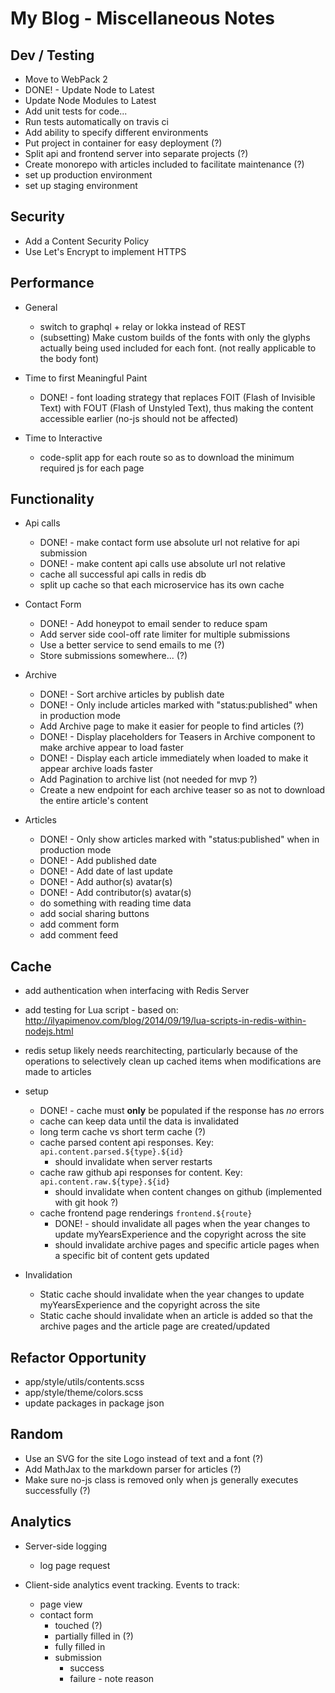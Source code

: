 # My Blog - Miscellaneous Notes

## Dev / Testing

- Move to WebPack 2
- DONE! - Update Node to Latest
- Update Node Modules to Latest
- Add unit tests for code...
- Run tests automatically on travis ci
- Add ability to specify different environments
- Put project in container for easy deployment (?)
- Split api and frontend server into separate projects (?)
- Create monorepo with articles included to facilitate maintenance (?)
- set up production environment
- set up staging environment

## Security

- Add a Content Security Policy
- Use Let's Encrypt to implement HTTPS

## Performance

- General
  - switch to graphql + relay or lokka instead of REST
  - (subsetting) Make custom builds of the fonts with only the glyphs actually
    being used included for each font. (not really applicable to the body font)


- Time to first Meaningful Paint
  - DONE! - font loading strategy that replaces FOIT (Flash of Invisible Text)
            with FOUT (Flash of Unstyled Text), thus making the content 
            accessible earlier (no-js should not be affected)


- Time to Interactive
  - code-split app for each route so as to download the minimum required js for
    each page

## Functionality

- Api calls
  - DONE! - make contact form use absolute url not relative for api submission
  - DONE! - make content api calls use absolute url not relative
  - cache all successful api calls in redis db
  - split up cache so that each microservice has its own cache

- Contact Form
  - DONE! - Add honeypot to email sender to reduce spam
  - Add server side cool-off rate limiter for multiple submissions
  - Use a better service to send emails to me (?)
  - Store submissions somewhere... (?)

- Archive
  - DONE! - Sort archive articles by publish date
  - DONE! - Only include articles marked with "status:published" when in 
            production mode
  - Add Archive page to make it easier for people to find articles (?)
  - DONE! - Display placeholders for Teasers in Archive component to make archive
            appear to load faster
  - DONE! - Display each article immediately when loaded to make it appear archive
            loads faster
  - Add Pagination to archive list (not needed for mvp ?)
  - Create a new endpoint for each archive teaser so as not to download the entire
    article's content

- Articles
  - DONE! - Only show articles marked with "status:published" when in
            production mode
  - DONE! - Add published date
  - DONE! - Add date of last update
  - DONE! - Add author(s) avatar(s)
  - DONE! - Add contributor(s) avatar(s)
  - do something with reading time data
  - add social sharing buttons
  - add comment form
  - add comment feed

## Cache

- add authentication when interfacing with Redis Server
- add testing for Lua script - based on: 
  http://ilyapimenov.com/blog/2014/09/19/lua-scripts-in-redis-within-nodejs.html
- redis setup likely needs rearchitecting, particularly because of the operations
  to selectively clean up cached items when modifications are made to articles
- setup
  - DONE! - cache must **only** be populated if the response has _no_ errors
  - cache can keep data until the data is invalidated
  - long term cache vs short term cache (?)
  - cache parsed content api responses. Key: `api.content.parsed.${type}.${id}`
    - should invalidate when server restarts
  - cache raw github api responses for content. Key: `api.content.raw.${type}.${id}`
    - should invalidate when content changes on github
       (implemented with git hook ?)
  - cache frontend page renderings `frontend.${route}`
    - DONE! - should invalidate all pages when the year changes to update
               myYearsExperience and the copyright across the site
    - should invalidate archive pages and specific article pages when a specific
       bit of content gets updated


- Invalidation
  - Static cache should invalidate when the year changes to update 
    myYearsExperience and the copyright across the site
  - Static cache should invalidate when an article is added so that the
    archive pages and the article page are created/updated

## Refactor Opportunity

- app/style/utils/contents.scss
- app/style/theme/colors.scss
- update packages in package json

## Random

- Use an SVG for the site Logo instead of text and a font (?)
- Add MathJax to the markdown parser for articles (?)
- Make sure no-js class is removed only when js generally executes successfully (?)

## Analytics

- Server-side logging
  - log page request


- Client-side analytics event tracking. Events to track:
  - page view
  - contact form
    - touched (?)
    - partially filled in (?)
    - fully filled in
    - submission
      - success
      - failure - note reason

